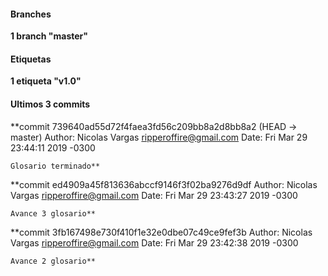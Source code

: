 #### Branches
**1 branch "master"**

#### Etiquetas
**1 etiqueta "v1.0"**

#### Ultimos 3 commits
**commit 739640ad55d72f4faea3fd56c209bb8a2d8bb8a2 (HEAD -> master)
Author: Nicolas Vargas <ripperoffire@gmail.com>
Date:   Fri Mar 29 23:44:11 2019 -0300

    Glosario terminado**

**commit ed4909a45f813636abccf9146f3f02ba9276d9df
Author: Nicolas Vargas <ripperoffire@gmail.com>
Date:   Fri Mar 29 23:43:27 2019 -0300

    Avance 3 glosario**

**commit 3fb167498e730f410f1e32e0dbe07c49ce9fef3b
Author: Nicolas Vargas <ripperoffire@gmail.com>
Date:   Fri Mar 29 23:42:38 2019 -0300

    Avance 2 glosario**
